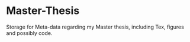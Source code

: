 # Master-Thesis
Storage for Meta-data regarding my Master thesis, including Tex, figures and possibly code.
